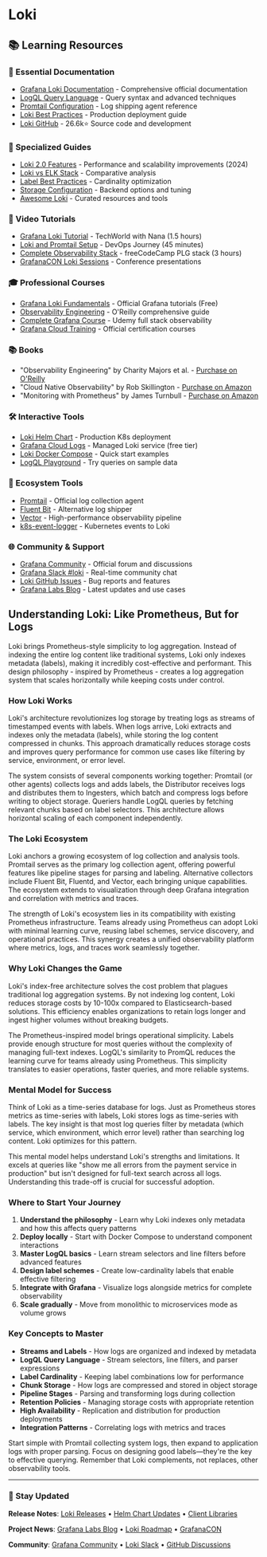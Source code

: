 # Loki

## 📚 Learning Resources

### 📖 Essential Documentation
- [Grafana Loki Documentation](https://grafana.com/docs/loki/) - Comprehensive official documentation
- [LogQL Query Language](https://grafana.com/docs/loki/latest/logql/) - Query syntax and advanced techniques
- [Promtail Configuration](https://grafana.com/docs/loki/latest/clients/promtail/) - Log shipping agent reference
- [Loki Best Practices](https://grafana.com/docs/loki/latest/best-practices/) - Production deployment guide
- [Loki GitHub](https://github.com/grafana/loki) - 26.6k⭐ Source code and development

### 📝 Specialized Guides  
- [Loki 2.0 Features](https://grafana.com/blog/2020/10/28/loki-2.0-released/) - Performance and scalability improvements (2024)
- [Loki vs ELK Stack](https://grafana.com/blog/2019/12/16/observability-with-grafana-loki-and-jaeger/) - Comparative analysis
- [Label Best Practices](https://grafana.com/docs/loki/latest/best-practices/labels/) - Cardinality optimization
- [Storage Configuration](https://grafana.com/docs/loki/latest/operations/storage/) - Backend options and tuning
- [Awesome Loki](https://github.com/grafana/awesome-loki) - Curated resources and tools

### 🎥 Video Tutorials
- [Grafana Loki Tutorial](https://www.youtube.com/watch?v=h_GGd7HfKQ8) - TechWorld with Nana (1.5 hours)
- [Loki and Promtail Setup](https://www.youtube.com/watch?v=CQiawXlgabQ) - DevOps Journey (45 minutes)
- [Complete Observability Stack](https://www.youtube.com/watch?v=9TJx7QTrTyo) - freeCodeCamp PLG stack (3 hours)
- [GrafanaCON Loki Sessions](https://grafana.com/about/events/grafanacon/) - Conference presentations

### 🎓 Professional Courses
- [Grafana Loki Fundamentals](https://grafana.com/tutorials/loki/) - Official Grafana tutorials (Free)
- [Observability Engineering](https://learning.oreilly.com/library/view/observability-engineering/9781492076438/) - O'Reilly comprehensive guide
- [Complete Grafana Course](https://www.udemy.com/course/grafana-tutorial/) - Udemy full stack observability
- [Grafana Cloud Training](https://grafana.com/training/) - Official certification courses

### 📚 Books
- "Observability Engineering" by Charity Majors et al. - [Purchase on O'Reilly](https://www.oreilly.com/library/view/observability-engineering/9781492076438/)
- "Cloud Native Observability" by Rob Skillington - [Purchase on Amazon](https://www.amazon.com/dp/1801077708)
- "Monitoring with Prometheus" by James Turnbull - [Purchase on Amazon](https://www.amazon.com/dp/099876611X)

### 🛠️ Interactive Tools
- [Loki Helm Chart](https://github.com/grafana/helm-charts/tree/main/charts/loki) - Production K8s deployment
- [Grafana Cloud Logs](https://grafana.com/products/cloud/logs/) - Managed Loki service (free tier)
- [Loki Docker Compose](https://github.com/grafana/loki/tree/main/production/docker) - Quick start examples
- [LogQL Playground](https://demo.grafana.com/) - Try queries on sample data

### 🚀 Ecosystem Tools
- [Promtail](https://grafana.com/docs/loki/latest/clients/promtail/) - Official log collection agent
- [Fluent Bit](https://docs.fluentbit.io/manual/pipeline/outputs/loki) - Alternative log shipper
- [Vector](https://vector.dev/docs/reference/configuration/sinks/loki/) - High-performance observability pipeline
- [k8s-event-logger](https://github.com/grafana/loki/tree/main/clients/cmd/k8s-event-logger) - Kubernetes events to Loki

### 🌐 Community & Support
- [Grafana Community](https://community.grafana.com/c/loki/) - Official forum and discussions
- [Grafana Slack #loki](https://slack.grafana.com/) - Real-time community chat
- [Loki GitHub Issues](https://github.com/grafana/loki/issues) - Bug reports and features
- [Grafana Labs Blog](https://grafana.com/blog/tag/loki/) - Latest updates and use cases

## Understanding Loki: Like Prometheus, But for Logs

Loki brings Prometheus-style simplicity to log aggregation. Instead of indexing the entire log content like traditional systems, Loki only indexes metadata (labels), making it incredibly cost-effective and performant. This design philosophy - inspired by Prometheus - creates a log aggregation system that scales horizontally while keeping costs under control.

### How Loki Works

Loki's architecture revolutionizes log storage by treating logs as streams of timestamped events with labels. When logs arrive, Loki extracts and indexes only the metadata (labels), while storing the log content compressed in chunks. This approach dramatically reduces storage costs and improves query performance for common use cases like filtering by service, environment, or error level.

The system consists of several components working together: Promtail (or other agents) collects logs and adds labels, the Distributor receives logs and distributes them to Ingesters, which batch and compress logs before writing to object storage. Queriers handle LogQL queries by fetching relevant chunks based on label selectors. This architecture allows horizontal scaling of each component independently.

### The Loki Ecosystem  

Loki anchors a growing ecosystem of log collection and analysis tools. Promtail serves as the primary log collection agent, offering powerful features like pipeline stages for parsing and labeling. Alternative collectors include Fluent Bit, Fluentd, and Vector, each bringing unique capabilities. The ecosystem extends to visualization through deep Grafana integration and correlation with metrics and traces.

The strength of Loki's ecosystem lies in its compatibility with existing Prometheus infrastructure. Teams already using Prometheus can adopt Loki with minimal learning curve, reusing label schemes, service discovery, and operational practices. This synergy creates a unified observability platform where metrics, logs, and traces work seamlessly together.

### Why Loki Changes the Game

Loki's index-free architecture solves the cost problem that plagues traditional log aggregation systems. By not indexing log content, Loki reduces storage costs by 10-100x compared to Elasticsearch-based solutions. This efficiency enables organizations to retain logs longer and ingest higher volumes without breaking budgets.

The Prometheus-inspired model brings operational simplicity. Labels provide enough structure for most queries without the complexity of managing full-text indexes. LogQL's similarity to PromQL reduces the learning curve for teams already using Prometheus. This simplicity translates to easier operations, faster queries, and more reliable systems.

### Mental Model for Success

Think of Loki as a time-series database for logs. Just as Prometheus stores metrics as time-series with labels, Loki stores logs as time-series with labels. The key insight is that most log queries filter by metadata (which service, which environment, which error level) rather than searching log content. Loki optimizes for this pattern.

This mental model helps understand Loki's strengths and limitations. It excels at queries like "show me all errors from the payment service in production" but isn't designed for full-text search across all logs. Understanding this trade-off is crucial for successful adoption.

### Where to Start Your Journey

1. **Understand the philosophy** - Learn why Loki indexes only metadata and how this affects query patterns
2. **Deploy locally** - Start with Docker Compose to understand component interactions
3. **Master LogQL basics** - Learn stream selectors and line filters before advanced features
4. **Design label schemes** - Create low-cardinality labels that enable effective filtering
5. **Integrate with Grafana** - Visualize logs alongside metrics for complete observability
6. **Scale gradually** - Move from monolithic to microservices mode as volume grows

### Key Concepts to Master

- **Streams and Labels** - How logs are organized and indexed by metadata
- **LogQL Query Language** - Stream selectors, line filters, and parser expressions
- **Label Cardinality** - Keeping label combinations low for performance
- **Chunk Storage** - How logs are compressed and stored in object storage
- **Pipeline Stages** - Parsing and transforming logs during collection
- **Retention Policies** - Managing storage costs with appropriate retention
- **High Availability** - Replication and distribution for production deployments
- **Integration Patterns** - Correlating logs with metrics and traces

Start simple with Promtail collecting system logs, then expand to application logs with proper parsing. Focus on designing good labels—they're the key to effective querying. Remember that Loki complements, not replaces, other observability tools.

---

### 📡 Stay Updated

**Release Notes**: [Loki Releases](https://github.com/grafana/loki/releases) • [Helm Chart Updates](https://github.com/grafana/helm-charts/releases) • [Client Libraries](https://grafana.com/docs/loki/latest/clients/)

**Project News**: [Grafana Labs Blog](https://grafana.com/blog/tag/loki/) • [Loki Roadmap](https://github.com/grafana/loki/projects) • [GrafanaCON](https://grafana.com/about/events/grafanacon/)

**Community**: [Grafana Community](https://community.grafana.com/c/loki/) • [Loki Slack](https://slack.grafana.com/) • [GitHub Discussions](https://github.com/grafana/loki/discussions)